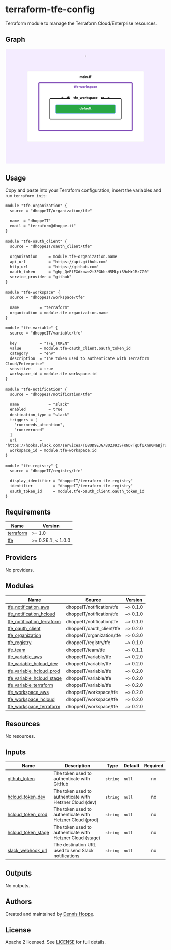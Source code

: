 # terraform-tfe-config

Terraform module to manage the Terraform Cloud/Enterprise resources.

## Graph

![Graph](https://github.com/dhoppeIT/terraform-tfe-config/blob/main/rover.png)

## Usage

Copy and paste into your Terraform configuration, insert the variables and run ```terraform init```:

```hcl
module "tfe-organization" {
  source = "dhoppeIT/organization/tfe"

  name  = "dhoppeIT"
  email = "terraform@dhoppe.it"
}

module "tfe-oauth_client" {
  source = "dhoppeIT/oauth_client/tfe"

  organization     = module.tfe-organization.name
  api_url          = "https://api.github.com"
  http_url         = "https://github.com"
  oauth_token      = "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"
  service_provider = "github"
}

module "tfe-workspace" {
  source = "dhoppeIT/workspace/tfe"

  name         = "terraform"
  organization = module.tfe-organization.name
}

module "tfe-variable" {
  source = "dhoppeIT/variable/tfe"

  key          = "TFE_TOKEN"
  value        = module.tfe-oauth_client.oauth_token_id
  category     = "env"
  description  = "The token used to authenticate with Terraform Cloud/Enterprise"
  sensitive    = true
  workspace_id = module.tfe-workspace.id
}

module "tfe-notification" {
  source = "dhoppeIT/notification/tfe"

  name             = "slack"
  enabled          = true
  destination_type = "slack"
  triggers = [
    "run:needs_attention",
    "run:errored"
  ]
  url          = "https://hooks.slack.com/services/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"
  workspace_id = module.tfe-workspace.id
}

module "tfe-registry" {
  source = "dhoppeIT/registry/tfe"

  display_identifier = "dhoppeIT/terraform-tfe-registry"
  identifier         = "dhoppeIT/terraform-tfe-registry"
  oauth_token_id     = module.tfe-oauth_client.oauth_token_id
}
```

<!--- BEGIN_TF_DOCS --->
## Requirements

| Name | Version |
|------|---------|
| <a name="requirement_terraform"></a> [terraform](#requirement\_terraform) | >= 1.0 |
| <a name="requirement_tfe"></a> [tfe](#requirement\_tfe) | >= 0.26.1, < 1.0.0 |

## Providers

No providers.

## Modules

| Name | Source | Version |
|------|--------|---------|
| <a name="module_tfe_notification_aws"></a> [tfe\_notification\_aws](#module\_tfe\_notification\_aws) | dhoppeIT/notification/tfe | ~> 0.1.0 |
| <a name="module_tfe_notification_hcloud"></a> [tfe\_notification\_hcloud](#module\_tfe\_notification\_hcloud) | dhoppeIT/notification/tfe | ~> 0.1.0 |
| <a name="module_tfe_notification_terraform"></a> [tfe\_notification\_terraform](#module\_tfe\_notification\_terraform) | dhoppeIT/notification/tfe | ~> 0.1.0 |
| <a name="module_tfe_oauth_client"></a> [tfe\_oauth\_client](#module\_tfe\_oauth\_client) | dhoppeIT/oauth_client/tfe | ~> 0.2.0 |
| <a name="module_tfe_organization"></a> [tfe\_organization](#module\_tfe\_organization) | dhoppeIT/organization/tfe | ~> 0.3.0 |
| <a name="module_tfe_registry"></a> [tfe\_registry](#module\_tfe\_registry) | dhoppeIT/registry/tfe | ~> 0.1.0 |
| <a name="module_tfe_team"></a> [tfe\_team](#module\_tfe\_team) | dhoppeIT/team/tfe | ~> 0.1.1 |
| <a name="module_tfe_variable_aws"></a> [tfe\_variable\_aws](#module\_tfe\_variable\_aws) | dhoppeIT/variable/tfe | ~> 0.2.0 |
| <a name="module_tfe_variable_hcloud_dev"></a> [tfe\_variable\_hcloud\_dev](#module\_tfe\_variable\_hcloud\_dev) | dhoppeIT/variable/tfe | ~> 0.2.0 |
| <a name="module_tfe_variable_hcloud_prod"></a> [tfe\_variable\_hcloud\_prod](#module\_tfe\_variable\_hcloud\_prod) | dhoppeIT/variable/tfe | ~> 0.2.0 |
| <a name="module_tfe_variable_hcloud_stage"></a> [tfe\_variable\_hcloud\_stage](#module\_tfe\_variable\_hcloud\_stage) | dhoppeIT/variable/tfe | ~> 0.2.0 |
| <a name="module_tfe_variable_terraform"></a> [tfe\_variable\_terraform](#module\_tfe\_variable\_terraform) | dhoppeIT/variable/tfe | ~> 0.2.0 |
| <a name="module_tfe_workspace_aws"></a> [tfe\_workspace\_aws](#module\_tfe\_workspace\_aws) | dhoppeIT/workspace/tfe | ~> 0.2.0 |
| <a name="module_tfe_workspace_hcloud"></a> [tfe\_workspace\_hcloud](#module\_tfe\_workspace\_hcloud) | dhoppeIT/workspace/tfe | ~> 0.2.0 |
| <a name="module_tfe_workspace_terraform"></a> [tfe\_workspace\_terraform](#module\_tfe\_workspace\_terraform) | dhoppeIT/workspace/tfe | ~> 0.2.0 |

## Resources

No resources.

## Inputs

| Name | Description | Type | Default | Required |
|------|-------------|------|---------|:--------:|
| <a name="input_github_token"></a> [github\_token](#input\_github\_token) | The token used to authenticate with GitHub | `string` | `null` | no |
| <a name="input_hcloud_token_dev"></a> [hcloud\_token\_dev](#input\_hcloud\_token\_dev) | The token used to authenticate with Hetzner Cloud (dev) | `string` | `null` | no |
| <a name="input_hcloud_token_prod"></a> [hcloud\_token\_prod](#input\_hcloud\_token\_prod) | The token used to authenticate with Hetzner Cloud (prod) | `string` | `null` | no |
| <a name="input_hcloud_token_stage"></a> [hcloud\_token\_stage](#input\_hcloud\_token\_stage) | The token used to authenticate with Hetzner Cloud (stage) | `string` | `null` | no |
| <a name="input_slack_webhook_url"></a> [slack\_webhook\_url](#input\_slack\_webhook\_url) | The destination URL used to send Slack notifications | `string` | `null` | no |

## Outputs

No outputs.

<!--- END_TF_DOCS --->

## Authors

Created and maintained by [Dennis Hoppe](https://github.com/dhoppeIT/).

## License

Apache 2 licensed. See [LICENSE](https://github.com/dhoppeIT/terraform-tfe-config/blob/main/LICENSE) for full details.
